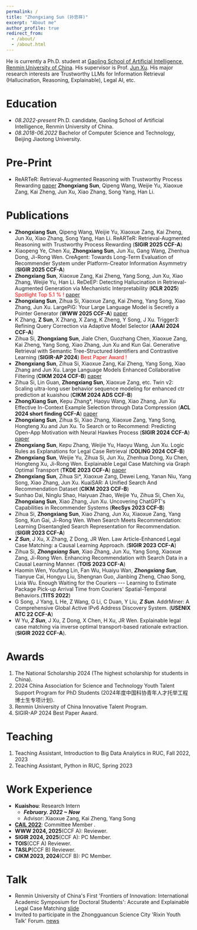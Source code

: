 ```yaml
---
permalink: /
title: "Zhongxiang Sun (孙忠祥)"
excerpt: "About me"
author_profile: true
redirect_from: 
  - /about/
  - /about.html
---
```


He is currently a Ph.D. student at [Gaoling School of Artificial Intelligence, Renmin University of China](http://ai.ruc.edu.cn/english/index.htm). His supervisor is Prof. [Jun Xu](https://scholar.google.com/citations?user=su14mcEAAAAJ). His major research interests are Trustworthy LLMs for Information Retrieval (Hallucination, Reasoning, Explainable), Legal AI, etc. 

Education
======
* *08.2022-present* Ph.D. candidate, Gaoling School of Artificial Intelligence, Renmin University of China.
* *08.2018-06.2022* Bachelor of Computer Science and Technology, Beijing Jiaotong University.


Pre-Print
======
* ReARTeR: Retrieval-Augmented Reasoning with Trustworthy Process Rewarding [paper](https://arxiv.org/abs/2501.07861) **Zhongxiang Sun**, Qipeng Wang, Weijie Yu, Xiaoxue Zang, Kai Zheng, Jun Xu, Xiao Zhang, Song Yang, Han Li.

Publications
======
* **Zhongxiang Sun**, Qipeng Wang, Weijie Yu, Xiaoxue Zang, Kai Zheng, Jun Xu, Xiao Zhang, Song Yang, Han Li. ReARTeR: Retrieval-Augmented Reasoning with Trustworthy Process Rewarding (**SIGIR 2025 CCF-A**)
* Xiaopeng Ye, Chen Xu, **Zhongxiang Sun**, Jun Xu, Gang Wang, Zhenhua Dong, Ji-Rong Wen. CreAgent: Towards Long-Term Evaluation of Recommender System under Platform-Creator Information Asymmetry (**SIGIR 2025 CCF-A**)
* **Zhongxiang Sun**, Xiaoxue Zang, Kai Zheng, Yang Song, Jun Xu, Xiao Zhang, Weijie Yu, Han Li. ReDeEP: Detecting Hallucination in Retrieval-Augmented Generation via Mechanistic Interpretability (**ICLR 2025**) <span style="color:red;">Spotlight Top 5.1 % !</span> [paper](https://arxiv.org/pdf/2410.11414)
* **Zhongxiang Sun**, Zihua Si, Xiaoxue Zang, Kai Zheng, Yang Song, Xiao Zhang, Jun Xu. LargePiG: Your Large Language Model is Secretly a Pointer Generator (**WWW 2025 CCF-A**) [paper](https://arxiv.org/pdf/2410.11366)
* K Zhang, **Z Sun**, X Zhang, X Zang, K Zheng, Y Song, J Xu. Trigger3: Refining Query Correction via Adaptive Model Selector (**AAAI 2024 CCF-A**)
* Zihua Si, **Zhongxiang Sun**, Jiale Chen, Guozhang Chen, Xiaoxue Zang, Kai Zheng, Yang Song, Xiao Zhang, Jun Xu and Kun Gai. Generative Retrieval with Semantic Tree-Structured Identifiers and Contrastive Learning (**SIGIR-AP 2024**) <span style="color:red;">Best Paper Award !</span>
* **Zhongxiang Sun**, Zihua Si, Xiaoxue Zang, Kai Zheng, Yang Song, Xiao Zhang and Jun Xu. Large Language Models Enhanced Collaborative Filtering (**CIKM 2024 CCF-B**) [paper](https://arxiv.org/abs/2403.17688)
* Zihua Si, Lin Guan, **Zhongxiang Sun**, Xiaoxue Zang, etc. Twin v2: Scaling ultra-long user behavior sequence modeling for enhanced ctr prediction at kuaishou   (**CIKM 2024 ADS CCF-B**)
* **ZhongXiang Sun**, Kepu Zhang*, Haoyu Wang, Xiao Zhang, Jun Xu Effective In-Context Example Selection through Data Compression (**ACL 2024 short finding CCF-A**) [paper](../files/Effective_In_Context_Example_Selection_through_Data_Compression__ACL_.pdf)
* **Zhongxiang Sun**, Zihua Si, Xiao Zhang, Xiaoxue Zang, Yang Song, Hongteng Xu and Jun Xu. To Search or to Recommend: Predicting Open-App Motivation with Neural Hawkes Process  (**SIGIR 2024 CCF-A**) [paper](https://arxiv.org/abs/2404.03267)
* **Zhongxiang Sun**, Kepu Zhang, Weijie Yu, Haoyu Wang, Jun Xu. Logic Rules as Explanations for Legal Case Retrieval (**COLING 2024 CCF-B**)
* **Zhongxiang Sun**, Weijie Yu, Zihua Si, Jun Xu, Zhenhua Dong, Xu Chen, Hongteng Xu, Ji-Rong Wen. Explainable Legal Case Matching via Graph Optimal Transport (**TKDE 2023 CCF-A**) [paper](https://ieeexplore.ieee.org/stamp/stamp.jsp?tp=&arnumber=10285038)
*  **Zhongxiang Sun**, Zihua Si*, Xiaoxue Zang, Dewei Leng, Yanan Niu, Yang Song, Xiao Zhang, Jun Xu. KuaiSAR: A Unified Search And Recommendation Dataset (**CIKM 2023 CCF-B**)
* Sunhao Dai, Ninglu Shao, Haiyuan Zhao, Weijie Yu, Zihua Si, Chen Xu, **Zhongxiang Sun**, Xiao Zhang, Jun Xu. Uncovering ChatGPT's Capabilities in Recommender Systems (**RecSys 2023 CCF-B**)
* Zihua Si, **Zhongxiang Sun**, Xiao Zhang, Jun Xu, Xiaoxue Zang, Yang Song, Kun Gai, Ji-Rong Wen. When Search Meets Recommendation: Learning Disentangled Search Representation for Recommendation. (**SIGIR 2023 CCF-A**)
* ***Z Sun***, J Xu, X Zhang, Z Dong, JR Wen. Law Article-Enhanced Legal Case Matching: a Causal Learning Approach. (**SIGIR 2023 CCF-A**)
* Zihua Si, ***Zhongxiang Sun***, Xiao Zhang, Jun Xu, Yang Song, Xiaoxue Zang, Ji-Rong Wen. Enhancing Recommendation with Search Data in a Causal Learning Manner. (**TOIS 2023 CCF-A**)
* Haomin Wen, Youfang Lin, Fan Wu, Huaiyu Wan, ***Zhongxiang Sun***, Tianyue Cai, Hongyu Liu, Shengnan Guo, Jianbing Zheng, Chao Song, Lixia Wu. Enough Waiting for the Couriers --- Learning to Estimate Package Pick-up Arrival Time from Couriers' Spatial-Temporal Behaviors.(**TITS 2022**)
* G Song, J Yang, L He, Z Wang, G Li, C Duan, Y Liu, ***Z Sun***. AddrMiner: A Comprehensive Global Active IPv6 Address Discovery System. (**USENIX ATC 22 CCF-A**)
* W Yu, ***Z Sun***, J Xu, Z Dong, X Chen, H Xu, JR Wen. Explainable legal case matching via inverse optimal transport-based rationale extraction. (**SIGIR 2022 CCF-A**).

Awards
======
1. The National Scholarship 2024 (The highest scholarship for students in China).
2. 2024 China Association for Science and Technology Youth Talent Support Program for PhD Students (2024年度中国科协青年人才托举工程博士生专项计划).
3. Renmin University of China Innovative Talent Program.
4. SIGIR-AP 2024 Best Paper Award.

Teaching
======
1. Teaching Assistant, Introduction to Big Data Analytics in RUC, Fall 2022, 2023
2. Teaching Assistant, Python in RUC, Spring 2023

Work Experience
======

- **Kuaishou**: Research Intern
  - ***February. 2022 ~ Now***
  - Advisor: Xiaoxue Zang, Kai Zheng, Yang Song
- [**CAIL 2022**](http://cail.cipsc.org.cn/index.html): Committee Member .
- **WWW 2024, 2025**(CCF A): Reviewer.
- **SIGIR 2024, 2025**(CCF A): PC Member.
- **TOIS**(CCF A) Reviewer.
- **TASLP**(CCF B) Reviewer.
- **CIKM 2023, 2024**(CCF B): PC Member.
    

Talk
======
- Renmin University of China's First 'Frontiers of Innovation: International Academic Symposium for Doctoral Students': Accurate and Explainable Legal Case Matching [slide](https://drive.google.com/file/d/1TxD8YiEUV4R7nvxL46bRJ_YGata4P8QZ/view?usp=sharing)
- Invited to participate in the Zhongguancun Science City 'Rixin Youth Talk' Forum. [news](https://mp.weixin.qq.com/s/_31wIQDcXwO5QquX6EUAMw) 



